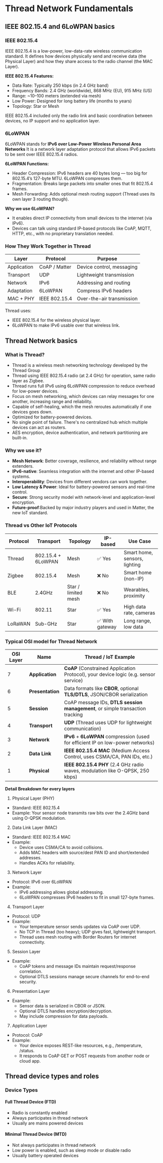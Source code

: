 # Thread Network Fundamentals

## IEEE 802.15.4 and 6LoWPAN basics
### IEEE 802.15.4
IEEE 802.15.4 is a low-power, low-data-rate wireless communication standard. It defines how devices physically send and receive data (the Physical Layer) and how they share access to the radio channel (the MAC Layer).

**IEEE 802.15.4 Features:**
- Data Rate: Typically 250 kbps (in 2.4 GHz band)
- Frequency Bands: 2.4 GHz (worldwide), 868 MHz (EU), 915 MHz (US)
- Range: ~10–100 meters (extended via mesh)
- Low Power: Designed for long battery life (months to years)
- Topology: Star or Mesh

IEEE 802.15.4 included only the radio link and basic coordination between devices, no IP support and no application layer.

### 6LoWPAN
6LoWPAN stands for **IPv6 over Low-Power Wireless Personal Area Networks**
It is a network layer adaptation protocol that allows IPv6 packets to be sent over IEEE 802.15.4 radios.

**6LoWPAN Functions:**
- Header Compression: IPv6 headers are 40 bytes long — too big for 802.15.4’s 127-byte MTU. 6LoWPAN compresses them.
- Fragmentation: Breaks large packets into smaller ones that fit 802.15.4 frames.
- Mesh Forwarding: Adds optional mesh routing support (Thread uses its own layer 3 routing though).

**Why we use 6LoWPAN?**
- It enables direct IP connectivity from small devices to the internet (via IPv6).
- Devices can talk using standard IP-based protocols like CoAP, MQTT, HTTP, etc., with no proprietary translation needed.

### How They Work Together in Thread
  | Layer       | Protocol      | Purpose                   |
  | ----------- | ------------- | ------------------------- |
  | Application | CoAP / Matter | Device control, messaging |
  | Transport   | UDP           | Lightweight transmission  |
  | Network     | IPv6          | Addressing and routing    |
  | Adaptation  | 6LoWPAN       | Compress IPv6 headers     |
  | MAC + PHY   | IEEE 802.15.4 | Over-the-air transmission |

Thread uses:
- IEEE 802.15.4 for the wireless physical layer.
- 6LoWPAN to make IPv6 usable over that wireless link.

## Thread Network basics
### What is Thread?
- Thread is a wireless mesh networking technology developed by the Thread Group
- Thread using IEEE 802.15.4 radio (at 2.4 GHz) for operation, same radio layer as Zigbee.
- Thread runs full IPv6 using 6LoWPAN compression to reduce overhead for low-power devices.
- Focus on mesh networking, which devices can relay messages for one another, increasing range and reliability.
- Capable of self-healing, which the mesh reroutes automatically if one devices goes down.
- Optimized for battery-powered devices.
- No single point of failure. There's no centralized hub which multiple devices can act as routers.
- AES encryption, device authentication, and network partitioning are built-in.

### Why we use it?
- **Mesh Network**: Better coverage, resilience, and reliability without range extenders.
- **IPv6-native**: Seamless integration with the internet and other IP-based systems.
- **Interoperability**: Devices from different vendors can work together.
- **Low Latency & Power**: Ideal for battery-powered sensors and real-time control.
- **Secure**: Strong security model with network-level and application-level encryption.
- **Future-proof**:Backed by major industry players and used in Matter, the new IoT standard.

### Thread vs Other IoT Protocols
  | Protocol | Transport          | Topology            | IP-based         | Use Case                      |
  | -------- | ------------------ | ------------------- | ---------------- | ----------------------------- |
  | Thread   | 802.15.4 + 6LoWPAN | Mesh                | ✅ Yes          | Smart home, sensors, lighting |
  | Zigbee   | 802.15.4           | Mesh                | ❌ No           | Smart home (non-IP)           |
  | BLE      | 2.4GHz             | Star / limited mesh | ❌ No           | Wearables, proximity          |
  | Wi-Fi    | 802.11             | Star                | ✅ Yes          | High data rate, cameras       |
  | LoRaWAN  | Sub-GHz            | Star                | ✅ With gateway | Long range, low data          |

### Typical OSI model for Thread Network
  | OSI Layer | Name             | Thread / IoT Example                                                                 |
  | --------- | ---------------- | ------------------------------------------------------------------------------------ |
  | 7         | **Application**  | **CoAP** (Constrained Application Protocol), your device logic (e.g. sensor service) |
  | 6         | **Presentation** | Data formats like **CBOR**, optional **TLS/DTLS**, JSON/CBOR serialization           |
  | 5         | **Session**      | CoAP message IDs, **DTLS session management**, or simple transaction tracking        |
  | 4         | **Transport**    | **UDP** (Thread uses UDP for lightweight communication)                              |
  | 3         | **Network**      | **IPv6** + **6LoWPAN** compression (used for efficient IP on low-power networks)     |
  | 2         | **Data Link**    | **IEEE 802.15.4 MAC** (Medium Access Control, uses CSMA/CA, PAN IDs, etc.)           |
  | 1         | **Physical**     | **IEEE 802.15.4 PHY** (2.4 GHz radio waves, modulation like O-QPSK, 250 kbps)        |
  
**Detail Breakdown for every layers**
1. Physical Layer (PHY)
- Standard: IEEE 802.15.4
- Example: Your sensor node transmits raw bits over the 2.4GHz band using O-QPSK modulation.
2. Data Link Layer (MAC)
- Standard: IEEE 802.15.4 MAC
- Example:
  - Device uses CSMA/CA to avoid collisions.
  - Adds MAC headers with source/dest PAN ID and short/extended addresses.
  - Handles ACKs for reliability.
3. Network Layer
- Protocol: IPv6 over 6LoWPAN
- Example:
  - IPv6 addressing allows global addressing.
  - 6LoWPAN compresses IPv6 headers to fit in small 127-byte frames.
4. Transport Layer
- Protocol: UDP
- Example:
  - Your temperature sensor sends updates via CoAP over UDP.
  - No TCP in Thread (too heavy); UDP gives fast, lightweight transport.
  - Thread uses mesh routing with Border Routers for internet connectivity.
5. Session Layer
- Example:
  - CoAP tokens and message IDs maintain request/response correlation.
  - Optional DTLS sessions manage secure channels for end-to-end security.
6. Presentation Layer
- Example:
  - Sensor data is serialized in CBOR or JSON.
  - Optional DTLS handles encryption/decryption.
  - May include compression for data payloads.
7. Application Layer
- Protocol: CoAP
- Example:
  - Your device exposes REST-like resources, e.g., /temperature, /status.
  - It responds to CoAP GET or POST requests from another node or cloud app.

## Thread device types and roles
### Device Types
#### Full Thread Device (FTD)
- Radio is constantly enabled
- Always participates in thread network
- Usually are mains powered devices
#### Minimal Thread Device (MTD)
- Not always participates in thread network
- Low power is enabled, such as sleep mode or disable radio
- Usually battery operated devices

